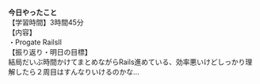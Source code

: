 **今日やったこと**<br>
【学習時間】3時間45分<br>
【内容】<br>
・Progate RailsⅡ<br>
【振り返り・明日の目標】<br>
結局だいぶ時間かけてまとめながらRails進めている、効率悪いけどしっかり理解したら２周目はすんなりいけるのかな…<br>